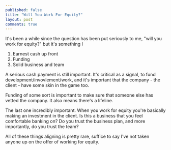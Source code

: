 ```yaml
---
published: false
title: "Will You Work For Equity?"
layout: post
comments: true
---
```


It's been a while since the question has been put seriously to me, "will
you work for equity?" but it's something I 

1. Earnest cash up front
2. Funding
3. Solid business and team

A serious cash payment is still important. It's critical as a signal, to
fund development/invovlement/work, and it's important that the company -
the client - have some skin in the game too.

Funding of some sort is important to make sure that someone else has
vetted the company. It also means there's a lifeline.

The last one incredibly important. When you work for equity you're
basically making an investment in the client. Is this a business that
you feel comfortable banking on? Do you trust the business plan, and
more importantly, do you trust the team?

All of these things aligning is pretty rare, suffice to say I've not
taken anyone up on the offer of working for equity.
